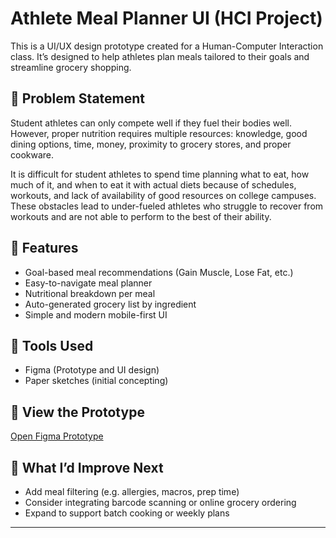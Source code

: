 
# Athlete Meal Planner UI (HCI Project)

This is a UI/UX design prototype created for a Human-Computer Interaction class. It’s designed to help athletes plan meals tailored to their goals and streamline grocery shopping.

## 🎯 Problem Statement
Student athletes can only compete well if they fuel their bodies well. However, proper nutrition requires multiple resources: knowledge, good dining options, time, money, proximity to grocery stores, and proper cookware. 

It is difficult for student athletes to spend time planning what to eat, how much of it, and when to eat it with actual diets because of schedules, workouts, and lack of availability of good resources on college campuses. These obstacles lead to under-fueled athletes who struggle to recover from workouts and are not able to perform to the best of their ability. 


## 🧪 Features
- Goal-based meal recommendations (Gain Muscle, Lose Fat, etc.)
- Easy-to-navigate meal planner
- Nutritional breakdown per meal
- Auto-generated grocery list by ingredient
- Simple and modern mobile-first UI

## 🎨 Tools Used
- Figma (Prototype and UI design)
- Paper sketches (initial concepting)

<!--
## 📸 Screenshots
![Goal Selection](./screenshots/goal-selection.png)
![Meal Plan](./screenshots/meal-plan.png)
![Meal Details](./screenshots/meal-details.png)
![Grocery List](./screenshots/grocery-list.png)
-->


## 🔗 View the Prototype
[Open Figma Prototype](https://www.figma.com/proto/vhOmKdoaZ35nu9lt8o5w0X/HCI-project?node-id=33-2)

## 📝 What I’d Improve Next
- Add meal filtering (e.g. allergies, macros, prep time)
- Consider integrating barcode scanning or online grocery ordering
- Expand to support batch cooking or weekly plans

---

